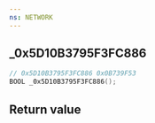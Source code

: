 ```yaml
---
ns: NETWORK
---
```

## _0x5D10B3795F3FC886

```c
// 0x5D10B3795F3FC886 0x0B739F53
BOOL _0x5D10B3795F3FC886();
```


## Return value
